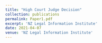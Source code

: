 ```yaml
---
title: "High Court Judge Decision"
collection: publications
permalink: Paper1.pdf
excerpt: 'NZ Legal Information Institute'
date: 2021-04-07
venue: 'NZ Legal Information Institute'
---
```

